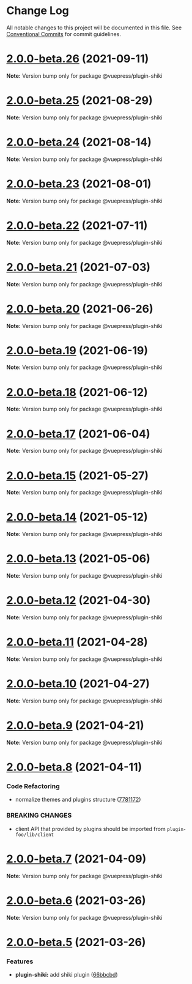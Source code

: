 # Change Log

All notable changes to this project will be documented in this file.
See [Conventional Commits](https://conventionalcommits.org) for commit guidelines.

# [2.0.0-beta.26](https://github.com/vuepress/vuepress-next/compare/v2.0.0-beta.25...v2.0.0-beta.26) (2021-09-11)

**Note:** Version bump only for package @vuepress/plugin-shiki





# [2.0.0-beta.25](https://github.com/vuepress/vuepress-next/compare/v2.0.0-beta.24...v2.0.0-beta.25) (2021-08-29)

**Note:** Version bump only for package @vuepress/plugin-shiki





# [2.0.0-beta.24](https://github.com/vuepress/vuepress-next/compare/v2.0.0-beta.23...v2.0.0-beta.24) (2021-08-14)

**Note:** Version bump only for package @vuepress/plugin-shiki





# [2.0.0-beta.23](https://github.com/vuepress/vuepress-next/compare/v2.0.0-beta.22...v2.0.0-beta.23) (2021-08-01)

**Note:** Version bump only for package @vuepress/plugin-shiki





# [2.0.0-beta.22](https://github.com/vuepress/vuepress-next/compare/v2.0.0-beta.21...v2.0.0-beta.22) (2021-07-11)

**Note:** Version bump only for package @vuepress/plugin-shiki





# [2.0.0-beta.21](https://github.com/vuepress/vuepress-next/compare/v2.0.0-beta.20...v2.0.0-beta.21) (2021-07-03)

**Note:** Version bump only for package @vuepress/plugin-shiki





# [2.0.0-beta.20](https://github.com/vuepress/vuepress-next/compare/v2.0.0-beta.19...v2.0.0-beta.20) (2021-06-26)

**Note:** Version bump only for package @vuepress/plugin-shiki





# [2.0.0-beta.19](https://github.com/vuepress/vuepress-next/compare/v2.0.0-beta.18...v2.0.0-beta.19) (2021-06-19)

**Note:** Version bump only for package @vuepress/plugin-shiki





# [2.0.0-beta.18](https://github.com/vuepress/vuepress-next/compare/v2.0.0-beta.17...v2.0.0-beta.18) (2021-06-12)

**Note:** Version bump only for package @vuepress/plugin-shiki





# [2.0.0-beta.17](https://github.com/vuepress/vuepress-next/compare/v2.0.0-beta.16...v2.0.0-beta.17) (2021-06-04)

**Note:** Version bump only for package @vuepress/plugin-shiki





# [2.0.0-beta.15](https://github.com/vuepress/vuepress-next/compare/v2.0.0-beta.14...v2.0.0-beta.15) (2021-05-27)

**Note:** Version bump only for package @vuepress/plugin-shiki





# [2.0.0-beta.14](https://github.com/vuepress/vuepress-next/compare/v2.0.0-beta.13...v2.0.0-beta.14) (2021-05-12)

**Note:** Version bump only for package @vuepress/plugin-shiki





# [2.0.0-beta.13](https://github.com/vuepress/vuepress-next/compare/v2.0.0-beta.12...v2.0.0-beta.13) (2021-05-06)

**Note:** Version bump only for package @vuepress/plugin-shiki





# [2.0.0-beta.12](https://github.com/vuepress/vuepress-next/compare/v2.0.0-beta.11...v2.0.0-beta.12) (2021-04-30)

**Note:** Version bump only for package @vuepress/plugin-shiki





# [2.0.0-beta.11](https://github.com/vuepress/vuepress-next/compare/v2.0.0-beta.10...v2.0.0-beta.11) (2021-04-28)

**Note:** Version bump only for package @vuepress/plugin-shiki





# [2.0.0-beta.10](https://github.com/vuepress/vuepress-next/compare/v2.0.0-beta.9...v2.0.0-beta.10) (2021-04-27)

**Note:** Version bump only for package @vuepress/plugin-shiki





# [2.0.0-beta.9](https://github.com/vuepress/vuepress-next/compare/v2.0.0-beta.8...v2.0.0-beta.9) (2021-04-21)

**Note:** Version bump only for package @vuepress/plugin-shiki





# [2.0.0-beta.8](https://github.com/vuepress/vuepress-next/compare/v2.0.0-beta.7...v2.0.0-beta.8) (2021-04-11)


### Code Refactoring

* normalize themes and plugins structure ([7781172](https://github.com/vuepress/vuepress-next/commit/77811722401bf1ed1fec44c64158ab0cd1ab3179))


### BREAKING CHANGES

* client API that provided by plugins should be imported from `plugin-foo/lib/client`





# [2.0.0-beta.7](https://github.com/vuepress/vuepress-next/compare/v2.0.0-beta.6...v2.0.0-beta.7) (2021-04-09)

**Note:** Version bump only for package @vuepress/plugin-shiki





# [2.0.0-beta.6](https://github.com/vuepress/vuepress-next/compare/v2.0.0-beta.5...v2.0.0-beta.6) (2021-03-26)

**Note:** Version bump only for package @vuepress/plugin-shiki





# [2.0.0-beta.5](https://github.com/vuepress/vuepress-next/compare/v2.0.0-beta.4...v2.0.0-beta.5) (2021-03-26)


### Features

* **plugin-shiki:** add shiki plugin ([66bbcbd](https://github.com/vuepress/vuepress-next/commit/66bbcbde497cca525fc585b4046b11784e8d61bc))
